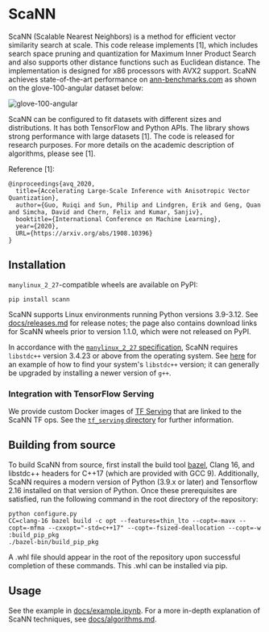 # ScaNN

ScaNN (Scalable Nearest Neighbors) is a method for efficient vector similarity
search at scale. This code release implements [1], which includes search space
pruning and quantization for Maximum Inner Product Search and also supports
other distance functions such as Euclidean distance. The implementation is
designed for x86 processors with AVX2 support. ScaNN achieves state-of-the-art
performance on [ann-benchmarks.com](http://ann-benchmarks.com) as shown on the
glove-100-angular dataset below:

![glove-100-angular](https://github.com/google-research/google-research/raw/master/scann/docs/glove_bench.png)

ScaNN can be configured to fit datasets with different sizes and distributions.
It has both TensorFlow and Python APIs. The library shows strong performance
with large datasets [1]. The code is released for research purposes. For more
details on the academic description of algorithms, please see [1].

Reference [1]:
```
@inproceedings{avq_2020,
  title={Accelerating Large-Scale Inference with Anisotropic Vector Quantization},
  author={Guo, Ruiqi and Sun, Philip and Lindgren, Erik and Geng, Quan and Simcha, David and Chern, Felix and Kumar, Sanjiv},
  booktitle={International Conference on Machine Learning},
  year={2020},
  URL={https://arxiv.org/abs/1908.10396}
}
```
## Installation

`manylinux_2_27`-compatible wheels are available on PyPI:

```
pip install scann
```

ScaNN supports Linux environments running Python versions 3.9-3.12. See
[docs/releases.md](docs/releases.md) for release notes; the page also contains
download links for ScaNN wheels prior to version 1.1.0, which were not released
on PyPI.

In accordance with the
[`manylinux_2_27` specification](https://peps.python.org/pep-0600/), ScaNN
requires `libstdc++` version 3.4.23 or above from the operating system. See
[here](https://stackoverflow.com/questions/10354636) for an example of how
to find your system's `libstdc++` version; it can generally be upgraded by
installing a newer version of `g++`.

### Integration with TensorFlow Serving

We provide custom Docker images of
[TF Serving](https://github.com/tensorflow/serving) that are linked to the ScaNN
TF ops. See the [`tf_serving` directory](tf_serving/README.md) for further
information.

## Building from source

To build ScaNN from source, first install the build tool
[bazel](https://bazel.build), Clang 16, and libstdc++ headers for C++17 (which
are provided with GCC 9). Additionally, ScaNN requires a modern version of
Python (3.9.x or later) and Tensorflow 2.16 installed on that version of Python.
Once these prerequisites are satisfied, run the following command in the root
directory of the repository:

```
python configure.py
CC=clang-16 bazel build -c opt --features=thin_lto --copt=-mavx --copt=-mfma --cxxopt="-std=c++17" --copt=-fsized-deallocation --copt=-w :build_pip_pkg
./bazel-bin/build_pip_pkg
```

A .whl file should appear in the root of the repository upon successful
completion of these commands. This .whl can be installed via pip.

## Usage

See the example in [docs/example.ipynb](docs/example.ipynb). For a more in-depth
explanation of ScaNN techniques, see [docs/algorithms.md](docs/algorithms.md).

